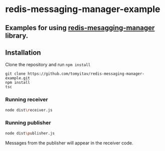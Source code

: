 # redis-messaging-manager-example

## Examples for using [redis-mesagging-manager](https://github.com/tomyitav/redis-messaging-manager) library.

## Installation

Clone the repository and run `npm install`

```
git clone https://github.com/tomyitav/redis-messaging-manager-example.git
npm install
tsc
```

### Running receiver

```bash
node dist\receiver.js
```

### Running publisher

```bash
node dist\publisher.js
```

Messages from the publisher will appear in the receiver code.